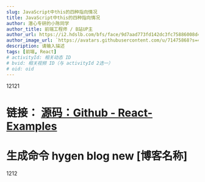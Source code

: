 ```yaml
---
slug: JavaScript中this的四种指向情况
title: JavaScript中this的四种指向情况
author: 潜心专研的小陈同学
author_title: 前端工程师 / B站UP主
author_url: https://i2.hdslb.com/bfs/face/9d7aad773fd142dc3fc75886008d41d2ecedb3f1.jpg@160w_160h_1c_1s.webp
author_image_url: `https://avatars.githubusercontent.com/u/71475868?s=40&u=8e47a668961f89a6389d9775cffdabddfda76e8c&v=4`
description: 请输入描述
tags: [前端, React]
# activityId: 相关动态 ID
# bvid: 相关视频 ID（与 activityId 2选一）
# oid: oid
---
```


12121
<!-- truncate -->

# 链接： [源码：Github - React-Examples](https://i2.hdslb.com/bfs/face/9d7aad773fd142dc3fc75886008d41d2ecedb3f1.jpg@160w_160h_1c_1s.webp/cwq-blog)
# 生成命令 hygen blog new [博客名称]
1212


